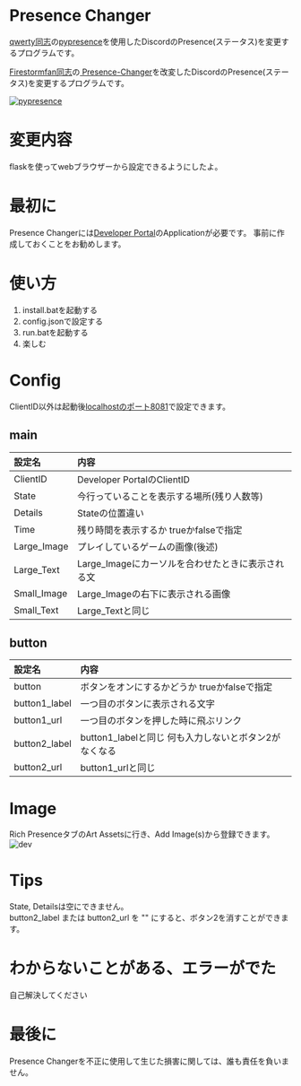 # Presence Changer 
[qwerty同志](https://github.com/qwertyquerty/)の[pypresence](https://github.com/qwertyquerty/pypresence)を使用したDiscordのPresence(ステータス)を変更するプログラムです。

[Firestormfan同志](https://github.com/Firestormfan/)の[
Presence-Changer](https://github.com/Firestormfan/Presence-Changer)を改変したDiscordのPresence(ステータス)を変更するプログラムです。

[![pypresence](https://img.shields.io/badge/using-pypresence-00bb88.svg?style=for-the-badge&logo=discord&logoWidth=20)](https://github.com/qwertyquerty/pypresence)

# 変更内容
flaskを使ってwebブラウザーから設定できるようにしたよ。

# 最初に
Presence Changerには[Developer Portal](https://discord.com/developers/applications)のApplicationが必要です。
事前に作成しておくことをお勧めします。

# 使い方
1. install.batを起動する
2. config.jsonで設定する
3. run.batを起動する
4. 楽しむ

# Config
ClientID以外は起動後[localhostのポート8081](http://localhost:8081)で設定できます。

## main
| 設定名 | 内容 |
:---|:---
| ClientID | Developer PortalのClientID |
| State | 今行っていることを表示する場所(残り人数等) |
| Details | Stateの位置違い |
| Time | 残り時間を表示するか trueかfalseで指定 |
| Large_Image | プレイしているゲームの画像(後述) |
| Large_Text | Large_Imageにカーソルを合わせたときに表示される文 |
| Small_Image | Large_Imageの右下に表示される画像 |
| Small_Text | Large_Textと同じ |
## button
| 設定名 | 内容 |
:---|:---
| button | ボタンをオンにするかどうか trueかfalseで指定 |
| button1_label | 一つ目のボタンに表示される文字 |
| button1_url | 一つ目のボタンを押した時に飛ぶリンク |
| button2_label | button1_labelと同じ 何も入力しないとボタン2がなくなる |
| button2_url | button1_urlと同じ |

# Image
Rich PresenceタブのArt Assetsに行き、Add Image(s)から登録できます。
![dev](https://cdn.discordapp.com/attachments/836119816900313100/909561230795087902/unknown.png)

# Tips
State, Detailsは空にできません。  
button2_label または button2_url を "" にすると、ボタン2を消すことができます。

# わからないことがある、エラーがでた
自己解決してください

# 最後に
Presence Changerを不正に使用して生じた損害に関しては、誰も責任を負いません。
